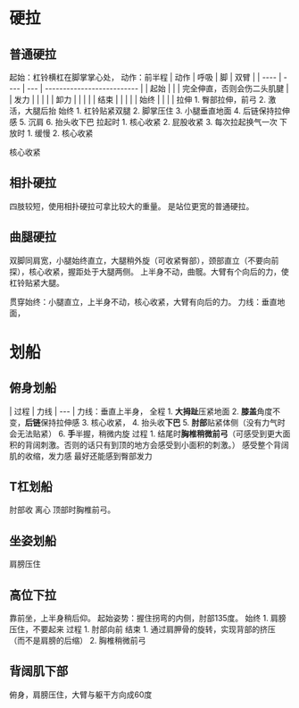 # 硬拉
## 普通硬拉
起始：杠铃横杠在脚掌掌心处，
动作：前半程
| 动作 | 呼吸 | 脚  | 双臂                       |
| ---- | ---- | --- | -------------------------- |
| 起始 |      |     | 完全伸直，否则会伤二头肌腱 |
| 发力 |      |     |                            |
| 卸力 |      |     |                            |
| 结束 |      |     |                            |
| 始终 |      |     |                            |
拉伸
	1. 臀部拉伸，前弓
	2. 激活，大腿后抬
始终
	1. 杠铃贴紧双腿
	2. 脚掌压住
	3. 小腿垂直地面
	4. 后链保持拉伸感
	5. 沉肩
	6. 抬头收下巴
拉起时
	1. 核心收紧
	2. 屁股收紧
	3. 每次拉起换气一次
下放时
	1. 缓慢
	2. 核心收紧

核心收紧
## 相扑硬拉
四肢较短，使用相扑硬拉可拿比较大的重量。
是站位更宽的普通硬拉。
## 曲腿硬拉
双脚同肩宽，小腿始终直立，大腿稍外旋（可收紧臀部），颈部直立（不要向前探），核心收紧，握距处于大腿两侧。
上半身不动，曲髋。大臂有个向后的力，使杠铃贴紧大腿。

贯穿始终：小腿直立，上半身不动，核心收紧，大臂有向后的力。
力线：垂直地面，
# 划船
## 俯身划船
| 过程 | 力线
| --- |
力线：垂直上半身，
全程
	1. **大拇趾**压紧地面
	2. **膝盖**角度不变，**后链**保持拉伸感
	3. 核心收紧，
	4. 抬头收**下巴**
	5. **肘部**贴紧体侧（没有力气时会无法贴紧）
	6. **手**半握，稍微内旋
过程
	1. 结尾时**胸椎稍微前弓**（可感受到更大面积的背阔刺激。否则的话只有到顶的地方会感受到小面积的刺激。）
感受整个背阔肌的收缩，发力感
最好还能感到臀部发力
## T杠划船
肘部收
离心
顶部时胸椎前弓。
## 坐姿划船
肩膀压住
## 高位下拉
靠前坐，上半身稍后仰。
起始姿势：握住拐弯的内侧，肘部135度。
始终
	1. 肩膀压住，不要起来
过程
	1. 肘部向前
结束
	1. 通过肩胛骨的旋转，实现背部的挤压（而不是肩膀的后缩）
	2. 胸椎稍微前弓
## 背阔肌下部
俯身，肩膀压住，大臂与躯干方向成60度